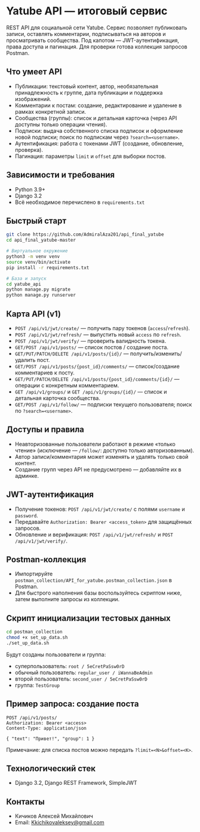 # Yatube API — итоговый сервис

REST API для социальной сети Yatube. Сервис позволяет публиковать записи, оставлять комментарии, подписываться на авторов и просматривать сообщества. Под капотом — JWT-аутентификация, права доступа и пагинация. Для проверки готова коллекция запросов Postman.

## Что умеет API
- Публикации: текстовый контент, автор, необязательная принадлежность к группе, дата публикации и поддержка изображений.
- Комментарии к постам: создание, редактирование и удаление в рамках конкретной записи.
- Сообщества (группы): список и детальная карточка (через API доступны только операции чтения).
- Подписки: выдача собственного списка подписок и оформление новой подписки; поиск по подпискам через `?search=<username>`.
- Аутентификация: работа с токенами JWT (создание, обновление, проверка).
- Пагинация: параметры `limit` и `offset` для выборки постов.

## Зависимости и требования
- Python 3.9+
- Django 3.2
- Всё необходимое перечислено в `requirements.txt`

## Быстрый старт
```bash
git clone https://github.com/AdmiralAza201/api_final_yatube
cd api_final_yatube-master

# Виртуальное окружение
python3 -m venv venv
source venv/bin/activate
pip install -r requirements.txt

# База и запуск
cd yatube_api
python manage.py migrate
python manage.py runserver
```

## Карта API (v1)
- `POST /api/v1/jwt/create/` — получить пару токенов (`access`/`refresh`).
- `POST /api/v1/jwt/refresh/` — выпустить новый `access` по `refresh`.
- `POST /api/v1/jwt/verify/` — проверить валидность токена.
- `GET/POST /api/v1/posts/` — список постов / создание поста.
- `GET/PUT/PATCH/DELETE /api/v1/posts/{id}/` — получить/изменить/удалить пост.
- `GET/POST /api/v1/posts/{post_id}/comments/` — список/создание комментариев к посту.
- `GET/PUT/PATCH/DELETE /api/v1/posts/{post_id}/comments/{id}/` — операции с конкретным комментарием.
- `GET /api/v1/groups/` и `GET /api/v1/groups/{id}/` — список и детальная карточка сообщества.
- `GET/POST /api/v1/follow/` — подписки текущего пользователя; поиск по `?search=<username>`.

## Доступы и правила
- Неавторизованные пользователи работают в режиме «только чтение» (исключение — `/follow/`: доступно только авторизованным).
- Автор записи/комментария может изменять и удалять только свой контент.
- Создание групп через API не предусмотрено — добавляйте их в админке.

## JWT-аутентификация
- Получение токенов: `POST /api/v1/jwt/create/` с полями `username` и `password`.
- Передавайте `Authorization: Bearer <access_token>` для защищённых запросов.
- Обновление и верификация: `POST /api/v1/jwt/refresh/` и `POST /api/v1/jwt/verify/`.

## Postman-коллекция
- Импортируйте `postman_collection/API_for_yatube.postman_collection.json` в Postman.
- Для быстрого наполнения базы воспользуйтесь скриптом ниже, затем выполните запросы из коллекции.

## Скрипт инициализации тестовых данных
```bash
cd postman_collection
chmod +x set_up_data.sh
./set_up_data.sh
```
Будут созданы пользователи и группа:
- суперпользователь: `root / 5eCretPaSsw0rD`
- обычный пользователь: `regular_user / iWannaBeAdmin`
- второй пользователь: `second_user / 5eCretPaSsw0rD`
- группа: `TestGroup`

## Пример запроса: создание поста
```http
POST /api/v1/posts/
Authorization: Bearer <access>
Content-Type: application/json

{ "text": "Привет!", "group": 1 }
```

Примечание: для списка постов можно передать `?limit=<N>&offset=<K>`.

## Технологический стек
- Django 3.2, Django REST Framework, SimpleJWT

## Контакты
- Кичиков Алексей Михайлович
- Email: Kkichikovaleksey@gmail.com
